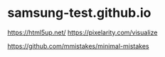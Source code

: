 # samsung-test.github.io

https://html5up.net/
https://pixelarity.com/visualize


https://github.com/mmistakes/minimal-mistakes
